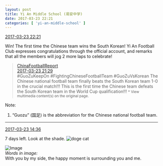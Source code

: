 ```yaml
---
layout: post
title: Yi An Middle School (易安中学)
date: 2017-03-23 22:21
categories: [ 'yi-an-middle-school' ]
---
```


<div class="weibo-info">
  <a href="http://weibo.com/6074218720/EBaAAiins">2017-03-23 22:21</a>
</div>

Win! The first time the Chinese team wins the South Korean! Yi An Football Club expresses congratulations through the official account, and remarks that all the members will jog 2 more laps to celebrate!

<!-- more -->

> <div class="weibo-post-name">
>   <a href="http://weibo.com/zhongchaobaodao">ChinaFootballReport</a>
> </div>
> <div class="weibo-info">
>   <a href="http://weibo.com/2060903445/EBafk4Us6">2017-03-23 21:29</a>
> </div>
> #GuoZuKeepOn #FightingChineseFootballTeam #GuoZuVsKorean The Chinese national football team finally beats the South Korean team 1-0 in the crucial match!!! This is the first time the Chinese team defeats the South Korean team in the World Cup qualification!!!  
> <small>* View multimedia content(s) on the original page.</small>

Note:
1. “Guozu” (国足) is the abbreviation for the Chinese national football team.

---

<div class="weibo-info">
  <a href="http://weibo.com/6074218720/EB7xH4aA8">2017-03-23 14:36</a>
</div>

7 days left. Look at the shade. ![doge cat](http://img.t.sinajs.cn/t4/appstyle/expression/ext/normal/4a/mm_org.gif)

![Image](http://wx2.sinaimg.cn/mw690/006D4NLGgy1fdwrjo68rjj30qo1bf7ey.jpg)  
*Words in image:*  
With you by my side, the happy moment is surrounding you and me.
